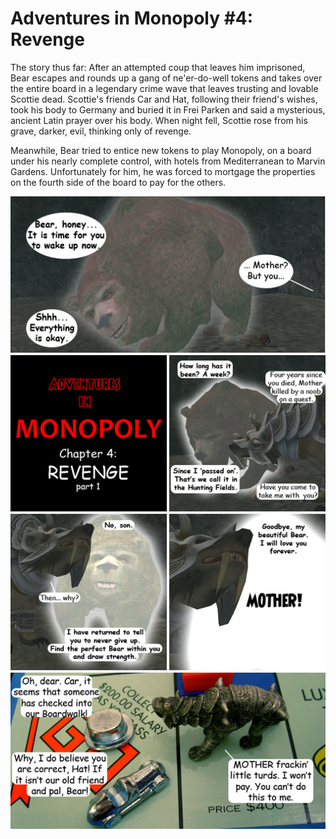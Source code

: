 # Adventures in Monopoly #4: Revenge

The story thus far: After an attempted coup that leaves him imprisoned, Bear escapes and rounds up a gang of ne'er-do-well tokens and takes over the entire board in a legendary crime wave that leaves trusting and lovable Scottie dead. Scottie's friends Car and Hat, following their friend's wishes, took his body to Germany and buried it in Frei Parken and said a mysterious, ancient Latin prayer over his body. When night fell, Scottie rose from his grave, darker, evil, thinking only of revenge.

Meanwhile, Bear tried to entice new tokens to play Monopoly, on a board under his nearly complete control, with hotels from Mediterranean to Marvin Gardens. Unfortunately for him, he was forced to mortgage the properties on the fourth side of the board to pay for the others.

![](../uploads/2009/02/comic.jpg "comic")

